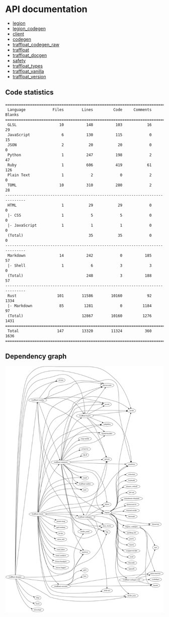 # API documentation
- [legion](./legion)
- [legion_codegen](./legion_codegen)
- [client](./client)
- [codegen](./codegen)
- [traffloat_codegen_raw](./traffloat_codegen_raw)
- [traffloat](./traffloat)
- [traffloat_docgen](./traffloat_docgen)
- [safety](./safety)
- [traffloat_types](./traffloat_types)
- [traffloat_vanilla](./traffloat_vanilla)
- [traffloat_version](./traffloat_version)

## Code statistics
```
===============================================================================
 Language            Files        Lines         Code     Comments       Blanks
===============================================================================
 GLSL                   10          148          103           16           29
 JavaScript              6          130          115            0           15
 JSON                    2           20           20            0            0
 Python                  1          247          198            2           47
 Ruby                    1          606          419           61          126
 Plain Text              1            2            0            2            0
 TOML                   10          310          280            2           28
-------------------------------------------------------------------------------
 HTML                    1           29           29            0            0
 |- CSS                  1            5            5            0            0
 |- JavaScript           1            1            1            0            0
 (Total)                             35           35            0            0
-------------------------------------------------------------------------------
 Markdown               14          242            0          185           57
 |- Shell                1            6            3            3            0
 (Total)                            248            3          188           57
-------------------------------------------------------------------------------
 Rust                  101        11586        10160           92         1334
 |- Markdown            85         1281            0         1184           97
 (Total)                          12867        10160         1276         1431
===============================================================================
 Total                 147        13320        11324          360         1636
===============================================================================
```

## Dependency graph
![](./depgraph.png)
